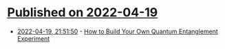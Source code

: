# [Published on 2022-04-19](index.md)

* [2022-04-19, 21:51:50](https://news.ycombinator.com/item?id=31089768) - [How to Build Your Own Quantum Entanglement Experiment](https://blogs.scientificamerican.com/critical-opalescence/how-to-build-your-own-quantum-entanglement-experiment-part-1-of-2/)
